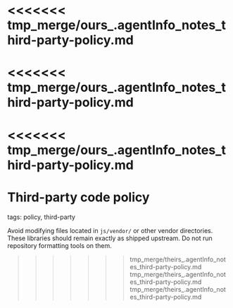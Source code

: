 <<<<<<< tmp_merge/ours_.agentInfo_notes_third-party-policy.md
=======
<<<<<<< tmp_merge/ours_.agentInfo_notes_third-party-policy.md
=======
<<<<<<< tmp_merge/ours_.agentInfo_notes_third-party-policy.md
=======
# Third-party code policy

tags: policy, third-party

Avoid modifying files located in `js/vendor/` or other vendor directories. These libraries should remain exactly as shipped upstream. Do not run repository formatting tools on them.
>>>>>>> tmp_merge/theirs_.agentInfo_notes_third-party-policy.md
>>>>>>> tmp_merge/theirs_.agentInfo_notes_third-party-policy.md
>>>>>>> tmp_merge/theirs_.agentInfo_notes_third-party-policy.md
